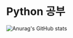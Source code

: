 # Python 공부

![Anurag's GitHub stats](https://github-readme-stats.vercel.app/api?username=KR-Kwon_Ki_Hyeon&hide=contribs,prs&show_icons=true&theme=nord)

